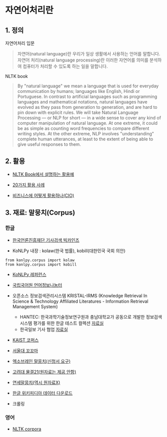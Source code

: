 # 자연어처리란

## 1. 정의

자연어처리 입문
> 자연어(natural language)란 우리가 일상 생활에서 사용하는 언어를 말합니다. 자연어 처리(natural language processing)란 이러한 자연어를 의미를 분석하여 컴퓨터가 처리할 수 있도록 하는 일을 말합니다.

NLTK book
>  By "natural language" we mean a language that is used for everyday communication by humans; languages like English, Hindi or Portuguese. In contrast to artificial languages such as programming languages and mathematical notations, natural languages have evolved as they pass from generation to generation, and are hard to pin down with explicit rules. We will take Natural Language Processing — or NLP for short — in a wide sense to cover any kind of computer manipulation of natural language. At one extreme, it could be as simple as counting word frequencies to compare different writing styles. At the other extreme, NLP involves "understanding" complete human utterances, at least to the extent of being able to give useful responses to them.

## 2. 활용 

* [NLTK Book에서 설명하는 활용예](http://www.nltk.org/book/ch01.html#automatic-natural-language-understanding)

* [20가지 활용 사례](https://www.wonderflow.co/blog/20-natural-language-processing-examples-for-businesses)

* [비즈니스에 어떻게 활용하나(CIO)](http://www.ciokorea.com/t/527/sns/37457)

## 3. 재료: 말뭉치(Corpus)

### 한글

* [한국언론진흥재단 기사검색 빅카인즈](https://www.bigkinds.or.kr/)

* KoNLPy 내장 : kolaw(한국 법률), kobill(대한민국 국회 의안)
```
from konlpy.corpus import kolaw
from konlpy.corpus import kobill
```

* [KoNLPy 레퍼런스](https://konlpy-ko.readthedocs.io/ko/v0.4.3/references/#corpora)

* [국립국어원 언어정보나눔터](https://ithub.korean.go.kr/user/main.do)

* 오픈소스 정보검색관리시스템 KRISTAL-IRMS (Knowledge Retrieval In Science & Technology Affiliated Literatures - Information Retrieval Management System)
    * HANTEC: 한국과학기술정보연구원과 충남대학교가 공동으로 개발한 정보검색시스템 평가를 위한 한글 테스트 컬렉션 [자료실](http://www.kristalinfo.com/download/#hantec)
    * 한국일보 기사 협업 [자료실](http://www.kristalinfo.com/TestCollections/readme_hkib.html)

* [KAIST 코퍼스](http://semanticweb.kaist.ac.kr/home/index.php/KAIST_Corpus)

* [서울대 꼬꼬마](http://kkma.snu.ac.kr/statistic)

* [엑소브레인 말뭉치(신청서 요구)](http://aiopen.etri.re.kr/service_dataset.php?category=language)

* [고려대 물결21(원자료는 제공 안함)](http://corpus.korea.ac.kr/)

* [연세말뭉치(역시 원자료X)](https://ilis.yonsei.ac.kr/콘텐츠/연세말뭉치/)

* [한글 위키피디아 데이터 다운로드](https://ko.wikipedia.org/wiki/%EC%9C%84%ED%82%A4%EB%B0%B1%EA%B3%BC:%EB%8D%B0%EC%9D%B4%ED%84%B0%EB%B2%A0%EC%9D%B4%EC%8A%A4_%EB%8B%A4%EC%9A%B4%EB%A1%9C%EB%93%9C)

* 크롤링

### 영어

* [NLTK corpora](http://www.nltk.org/book/ch02.html)
